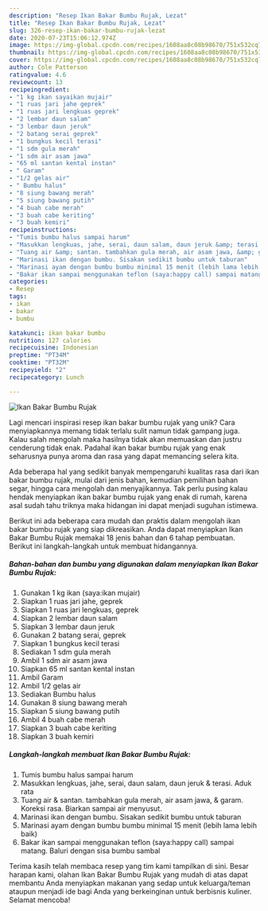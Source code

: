 ```yaml
---
description: "Resep Ikan Bakar Bumbu Rujak, Lezat"
title: "Resep Ikan Bakar Bumbu Rujak, Lezat"
slug: 326-resep-ikan-bakar-bumbu-rujak-lezat
date: 2020-07-23T15:06:12.974Z
image: https://img-global.cpcdn.com/recipes/1608aa8c08b98670/751x532cq70/ikan-bakar-bumbu-rujak-foto-resep-utama.jpg
thumbnail: https://img-global.cpcdn.com/recipes/1608aa8c08b98670/751x532cq70/ikan-bakar-bumbu-rujak-foto-resep-utama.jpg
cover: https://img-global.cpcdn.com/recipes/1608aa8c08b98670/751x532cq70/ikan-bakar-bumbu-rujak-foto-resep-utama.jpg
author: Cole Patterson
ratingvalue: 4.6
reviewcount: 13
recipeingredient:
- "1 kg ikan sayaikan mujair"
- "1 ruas jari jahe geprek"
- "1 ruas jari lengkuas geprek"
- "2 lembar daun salam"
- "3 lembar daun jeruk"
- "2 batang serai geprek"
- "1 bungkus kecil terasi"
- "1 sdm gula merah"
- "1 sdm air asam jawa"
- "65 ml santan kental instan"
- " Garam"
- "1/2 gelas air"
- " Bumbu halus"
- "8 siung bawang merah"
- "5 siung bawang putih"
- "4 buah cabe merah"
- "3 buah cabe keriting"
- "3 buah kemiri"
recipeinstructions:
- "Tumis bumbu halus sampai harum"
- "Masukkan lengkuas, jahe, serai, daun salam, daun jeruk &amp; terasi. Aduk rata"
- "Tuang air &amp; santan. tambahkan gula merah, air asam jawa, &amp; garam. Koreksi rasa. Biarkan sampai air menyusut."
- "Marinasi ikan dengan bumbu. Sisakan sedikit bumbu untuk taburan"
- "Marinasi ayam dengan bumbu bumbu minimal 15 menit (lebih lama lebih baik)"
- "Bakar ikan sampai menggunakan teflon (saya:happy call) sampai matang. Baluri dengan sisa bumbu sambal"
categories:
- Resep
tags:
- ikan
- bakar
- bumbu

katakunci: ikan bakar bumbu 
nutrition: 127 calories
recipecuisine: Indonesian
preptime: "PT34M"
cooktime: "PT32M"
recipeyield: "2"
recipecategory: Lunch

---
```



![Ikan Bakar Bumbu Rujak](https://img-global.cpcdn.com/recipes/1608aa8c08b98670/751x532cq70/ikan-bakar-bumbu-rujak-foto-resep-utama.jpg)

Lagi mencari inspirasi resep ikan bakar bumbu rujak yang unik? Cara menyiapkannya memang tidak terlalu sulit namun tidak gampang juga. Kalau salah mengolah maka hasilnya tidak akan memuaskan dan justru cenderung tidak enak. Padahal ikan bakar bumbu rujak yang enak seharusnya punya aroma dan rasa yang dapat memancing selera kita.

Ada beberapa hal yang sedikit banyak mempengaruhi kualitas rasa dari ikan bakar bumbu rujak, mulai dari jenis bahan, kemudian pemilihan bahan segar, hingga cara mengolah dan menyajikannya. Tak perlu pusing kalau hendak menyiapkan ikan bakar bumbu rujak yang enak di rumah, karena asal sudah tahu triknya maka hidangan ini dapat menjadi suguhan istimewa.




Berikut ini ada beberapa cara mudah dan praktis dalam mengolah ikan bakar bumbu rujak yang siap dikreasikan. Anda dapat menyiapkan Ikan Bakar Bumbu Rujak memakai 18 jenis bahan dan 6 tahap pembuatan. Berikut ini langkah-langkah untuk membuat hidangannya.

<!--inarticleads1-->

##### Bahan-bahan dan bumbu yang digunakan dalam menyiapkan Ikan Bakar Bumbu Rujak:

1. Gunakan 1 kg ikan (saya:ikan mujair)
1. Siapkan 1 ruas jari jahe, geprek
1. Siapkan 1 ruas jari lengkuas, geprek
1. Siapkan 2 lembar daun salam
1. Siapkan 3 lembar daun jeruk
1. Gunakan 2 batang serai, geprek
1. Siapkan 1 bungkus kecil terasi
1. Sediakan 1 sdm gula merah
1. Ambil 1 sdm air asam jawa
1. Siapkan 65 ml santan kental instan
1. Ambil  Garam
1. Ambil 1/2 gelas air
1. Sediakan  Bumbu halus
1. Gunakan 8 siung bawang merah
1. Siapkan 5 siung bawang putih
1. Ambil 4 buah cabe merah
1. Siapkan 3 buah cabe keriting
1. Siapkan 3 buah kemiri




<!--inarticleads2-->

##### Langkah-langkah membuat Ikan Bakar Bumbu Rujak:

1. Tumis bumbu halus sampai harum
1. Masukkan lengkuas, jahe, serai, daun salam, daun jeruk &amp; terasi. Aduk rata
1. Tuang air &amp; santan. tambahkan gula merah, air asam jawa, &amp; garam. Koreksi rasa. Biarkan sampai air menyusut.
1. Marinasi ikan dengan bumbu. Sisakan sedikit bumbu untuk taburan
1. Marinasi ayam dengan bumbu bumbu minimal 15 menit (lebih lama lebih baik)
1. Bakar ikan sampai menggunakan teflon (saya:happy call) sampai matang. Baluri dengan sisa bumbu sambal




Terima kasih telah membaca resep yang tim kami tampilkan di sini. Besar harapan kami, olahan Ikan Bakar Bumbu Rujak yang mudah di atas dapat membantu Anda menyiapkan makanan yang sedap untuk keluarga/teman ataupun menjadi ide bagi Anda yang berkeinginan untuk berbisnis kuliner. Selamat mencoba!
